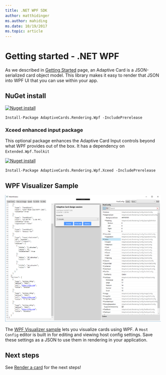 ```yaml
---
title: .NET WPF SDK
author: matthidinger
ms.author: mahiding
ms.date: 10/19/2017
ms.topic: article
---
```


# Getting started - .NET WPF

As we described in [Getting Started](../../../authoring-cards/getting-started.md) page, an Adaptive Card is a JSON-serialized card object model. This library makes it easy to render that JSON into WPF UI that you can use within your app.

## NuGet install

[![Nuget install](https://img.shields.io/nuget/vpre/AdaptiveCards.Rendering.Wpf.svg)](https://www.nuget.org/packages/AdaptiveCards.Rendering.Wpf)

```console
Install-Package AdaptiveCards.Rendering.Wpf -IncludePrerelease
```

### Xceed enhanced input package

This optional package enhances the Adaptive Card Input controls beyond what WPF provides out of the box. It has a dependency on `Extended.Wpf.Toolkit`

[![Nuget install](https://img.shields.io/nuget/vpre/AdaptiveCards.Rendering.Wpf.Xceed.svg)](https://www.nuget.org/packages/AdaptiveCards.Rendering.Wpf.Xceed)

```console
Install-Package AdaptiveCards.Rendering.Wpf.Xceed -IncludePrerelease
```

## WPF Visualizer Sample

![Visualizer screenshot](../../../resources/media/tools/wpfvisualizer.png)

The [WPF Visualizer sample](https://github.com/Microsoft/AdaptiveCards/tree/master/source/dotnet/Samples/WPFVisualizer) lets you visualize cards using WPF.  A `Host Config` editor is built in for editing and viewing host config settings. Save these settings as a JSON to use them in rendering in your application.

## Next steps

See [Render a card](../render-a-card/net-wpf.md) for the next steps!